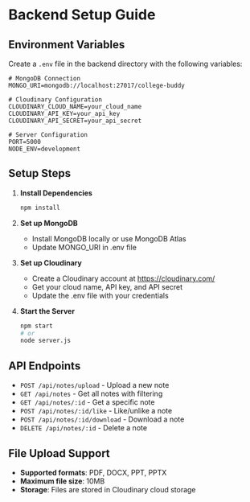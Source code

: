 # Backend Setup Guide

## Environment Variables

Create a `.env` file in the backend directory with the following variables:

```env
# MongoDB Connection
MONGO_URI=mongodb://localhost:27017/college-buddy

# Cloudinary Configuration
CLOUDINARY_CLOUD_NAME=your_cloud_name
CLOUDINARY_API_KEY=your_api_key
CLOUDINARY_API_SECRET=your_api_secret

# Server Configuration
PORT=5000
NODE_ENV=development
```

## Setup Steps

1. **Install Dependencies**
   ```bash
   npm install
   ```

2. **Set up MongoDB**
   - Install MongoDB locally or use MongoDB Atlas
   - Update MONGO_URI in .env file

3. **Set up Cloudinary**
   - Create a Cloudinary account at https://cloudinary.com/
   - Get your cloud name, API key, and API secret
   - Update the .env file with your credentials

4. **Start the Server**
   ```bash
   npm start
   # or
   node server.js
   ```

## API Endpoints

- `POST /api/notes/upload` - Upload a new note
- `GET /api/notes` - Get all notes with filtering
- `GET /api/notes/:id` - Get a specific note
- `POST /api/notes/:id/like` - Like/unlike a note
- `POST /api/notes/:id/download` - Download a note
- `DELETE /api/notes/:id` - Delete a note

## File Upload Support

- **Supported formats**: PDF, DOCX, PPT, PPTX
- **Maximum file size**: 10MB
- **Storage**: Files are stored in Cloudinary cloud storage

